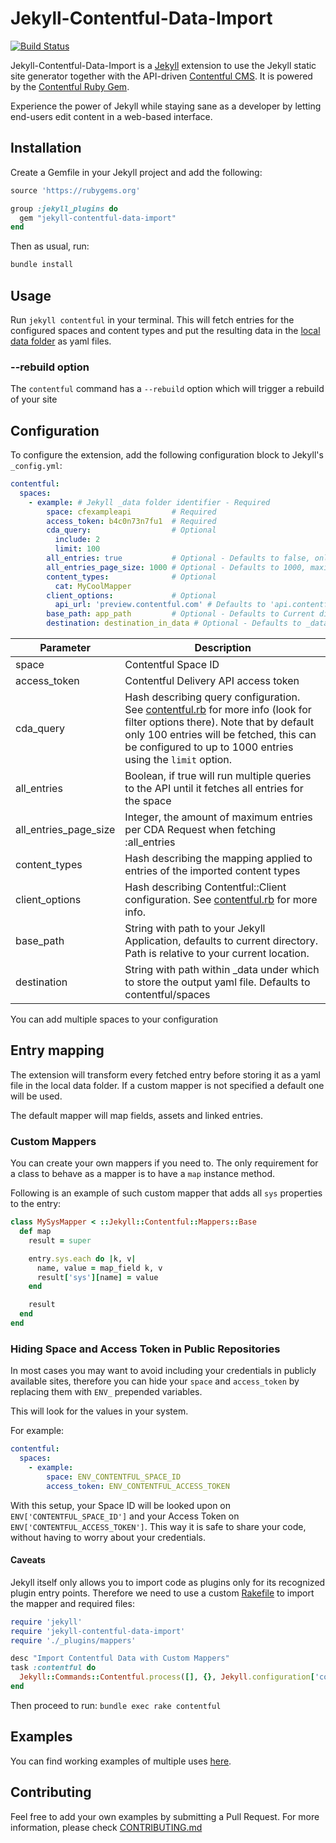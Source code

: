 # Jekyll-Contentful-Data-Import

[![Build Status](https://travis-ci.org/contentful/jekyll-contentful-data-import.svg?branch=master)](https://travis-ci.org/contentful/jekyll-contentful-data-import)

Jekyll-Contentful-Data-Import is a [Jekyll](http://jekyllrb.com/) extension to use the Jekyll static site generator together with the API-driven [Contentful CMS](https://www.contentful.com). It is powered by the [Contentful Ruby Gem](https://github.com/contentful/contentful.rb).

Experience the power of Jekyll while staying sane as a developer by letting end-users edit content in a web-based interface.

## Installation

Create a Gemfile in your Jekyll project and add the following:

```ruby
source 'https://rubygems.org'

group :jekyll_plugins do
  gem "jekyll-contentful-data-import"
end
```

Then as usual, run:

```bash
bundle install
```

## Usage

Run `jekyll contentful` in your terminal. This will fetch entries for the configured
spaces and content types and put the resulting data in the
[local data folder](http://jekyllrb.com/docs/datafiles/) as yaml files.

### --rebuild option

The `contentful` command has a `--rebuild` option which will trigger a rebuild of your site

## Configuration

To configure the extension, add the following configuration block to Jekyll's `_config.yml`:

```yaml
contentful:
  spaces:
    - example: # Jekyll _data folder identifier - Required
        space: cfexampleapi         # Required
        access_token: b4c0n73n7fu1  # Required
        cda_query:                  # Optional
          include: 2
          limit: 100
        all_entries: true           # Optional - Defaults to false, only grabbing the amount set on CDA Query
        all_entries_page_size: 1000 # Optional - Defaults to 1000, maximum amount of entries per CDA Request for all_entries
        content_types:              # Optional
          cat: MyCoolMapper
        client_options:             # Optional
          api_url: 'preview.contentful.com' # Defaults to 'api.contentful.com' which is Production
        base_path: app_path         # Optional - Defaults to Current directory
        destination: destination_in_data # Optional - Defaults to _data/contentful/spaces
```

Parameter             | Description
----------            | ------------
space                 | Contentful Space ID
access_token          | Contentful Delivery API access token
cda_query             | Hash describing query configuration. See [contentful.rb](https://github.com/contentful/contentful.rb) for more info (look for filter options there). Note that by default only 100 entries will be fetched, this can be configured to up to 1000 entries using the `limit` option.
all_entries           | Boolean, if true will run multiple queries to the API until it fetches all entries for the space
all_entries_page_size | Integer, the amount of maximum entries per CDA Request when fetching :all_entries
content_types         | Hash describing the mapping applied to entries of the imported content types
client_options        | Hash describing Contentful::Client configuration. See [contentful.rb](https://github.com/contentful/contentful.rb) for more info.
base_path             | String with path to your Jekyll Application, defaults to current directory. Path is relative to your current location.
destination           | String with path within _data under which to store the output yaml file. Defaults to contentful/spaces

You can add multiple spaces to your configuration

## Entry mapping

The extension will transform every fetched entry before storing it as a yaml file in the local
data folder. If a custom mapper is not specified a default one will be used.

The default mapper will map fields, assets and linked entries.

### Custom Mappers

You can create your own mappers if you need to. The only requirement for a class to behave as a
mapper is to have a `map` instance method.

Following is an example of such custom mapper that adds all `sys` properties to the entry:

```ruby
class MySysMapper < ::Jekyll::Contentful::Mappers::Base
  def map
    result = super

    entry.sys.each do |k, v|
      name, value = map_field k, v
      result['sys'][name] = value
    end

    result
  end
end
```

### Hiding Space and Access Token in Public Repositories

In most cases you may want to avoid including your credentials in publicly available sites,
therefore you can hide your `space` and `access_token` by replacing them with `ENV_` prepended variables.

This will look for the values in your system.

For example:

```yaml
contentful:
  spaces:
    - example:
        space: ENV_CONTENTFUL_SPACE_ID
        access_token: ENV_CONTENTFUL_ACCESS_TOKEN
```

With this setup, your Space ID will be looked upon on `ENV['CONTENTFUL_SPACE_ID']` and your Access Token
on `ENV['CONTENTFUL_ACCESS_TOKEN']`. This way it is safe to share your code, without having to worry
about your credentials.

#### Caveats

Jekyll itself only allows you to import code as plugins only for its recognized plugin entry points.
Therefore we need to use a custom [Rakefile](https://github.com/contentful/contentful_jekyll_examples/blob/master/examples/custom_mapper/example/Rakefile) to import the mapper and required files:

```ruby
require 'jekyll'
require 'jekyll-contentful-data-import'
require './_plugins/mappers'

desc "Import Contentful Data with Custom Mappers"
task :contentful do
  Jekyll::Commands::Contentful.process([], {}, Jekyll.configuration['contentful'])
end
```

Then proceed to run: `bundle exec rake contentful`

## Examples

You can find working examples of multiple uses [here](https://github.com/contentful/contentful_jekyll_examples).

## Contributing

Feel free to add your own examples by submitting a Pull Request. For more information,
please check [CONTRIBUTING.md](./CONTRIBUTING.md)
